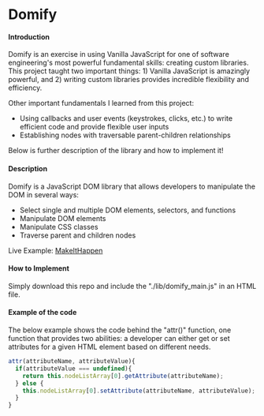 # Domify
#### Introduction
Domify is an exercise in using Vanilla JavaScript for one of software engineering's most powerful fundamental skills: creating custom libraries. This project taught two important things: 1) Vanilla JavaScript is amazingly powerful, and 2) writing custom libraries provides incredible flexibility and efficiency.

Other important fundamentals I learned from this project:
- Using callbacks and user events (keystrokes, clicks, etc.) to write efficient code and provide flexible user inputs
- Establishing nodes with traversable parent-children relationships

Below is further description of the library and how to implement it!

#### Description
Domify is a JavaScript DOM library that allows developers to manipulate the DOM in several ways:

- Select single and multiple DOM elements, selectors, and functions
- Manipulate DOM elements
- Manipulate CSS classes
- Traverse parent and children nodes

Live Example: [MakeItHappen](https://rgoc123.github.io/MakeItHappen/)

#### How to Implement
Simply download this repo and include the "./lib/domify_main.js" in an HTML file.

#### Example of the code
The below example shows the code behind the "attr()" function, one function that provides two abilities: a developer can either get or set attributes for a given HTML element based on different needs.
```javascript
attr(attributeName, attributeValue){
  if(attributeValue === undefined){
    return this.nodeListArray[0].getAttribute(attributeName);
  } else {
    this.nodeListArray[0].setAttribute(attributeName, attributeValue);
  }
}
```

